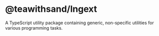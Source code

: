 # @teawithsand/lngext

A TypeScript utility package containing generic, non-specific utilities for various programming tasks.